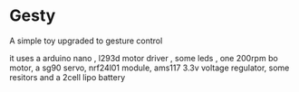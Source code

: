 # Gesty
A simple toy upgraded to gesture control

it uses a arduino nano , l293d motor driver , some leds , one 200rpm bo motor, a sg90 servo, nrf24l01 module, ams117 3.3v voltage regulator, some resitors and a 2cell lipo battery
